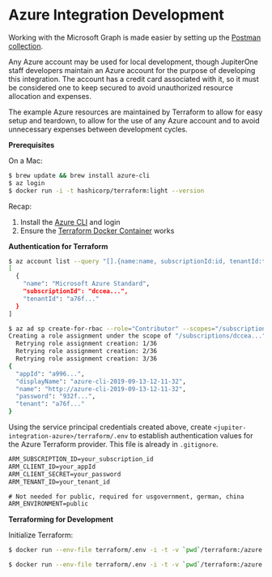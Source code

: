 # Azure Integration Development

Working with the Microsoft Graph is made easier by setting up the [Postman
collection][1].

[1]: https://docs.microsoft.com/en-us/graph/use-postman?view=graph-rest-1.0

Any Azure account may be used for local development, though JupiterOne staff
developers maintain an Azure account for the purpose of developing this
integration. The account has a credit card associated with it, so it must be
considered one to keep secured to avoid unauthorized resource allocation and
expenses.

The example Azure resources are maintained by Terraform to allow for easy setup
and teardown, to allow for the use of any Azure account and to avoid unnecessary
expenses between development cycles.

**Prerequisites**

On a Mac:

```sh
$ brew update && brew install azure-cli
$ az login
$ docker run -i -t hashicorp/terraform:light --version
```

Recap:

1. Install the [Azure CLI](https://docs.microsoft.com/en-us/cli/azure/) and
   login
1. Ensure the
   [Terraform Docker Container](https://hub.docker.com/r/hashicorp/terraform/)
   works

**Authentication for Terraform**

```sh
$ az account list --query "[].{name:name, subscriptionId:id, tenantId:tenantId}"
[
  {
    "name": "Microsoft Azure Standard",
    "subscriptionId": "dccea...",
    "tenantId": "a76f..."
  }
]

$ az ad sp create-for-rbac --role="Contributor" --scopes="/subscriptions/dccea..."
Creating a role assignment under the scope of "/subscriptions/dccea..."
  Retrying role assignment creation: 1/36
  Retrying role assignment creation: 2/36
  Retrying role assignment creation: 3/36
{
  "appId": "a996...",
  "displayName": "azure-cli-2019-09-13-12-11-32",
  "name": "http://azure-cli-2019-09-13-12-11-32",
  "password": "932f...",
  "tenant": "a76f..."
}
```

Using the service principal credentials created above, create
`<jupiter-integration-azure>/terraform/.env` to establish authentication values
for the Azure Terraform provider. This file is already in `.gitignore`.

```txt
ARM_SUBSCRIPTION_ID=your_subscription_id
ARM_CLIENT_ID=your_appId
ARM_CLIENT_SECRET=your_password
ARM_TENANT_ID=your_tenant_id

# Not needed for public, required for usgovernment, german, china
ARM_ENVIRONMENT=public
```

**Terraforming for Development**

Initialize Terraform:

```sh
$ docker run --env-file terraform/.env -i -t -v `pwd`/terraform:/azure -w /azure hashicorp/terraform:light init
```

```sh
$ docker run --env-file terraform/.env -i -t -v `pwd`/terraform:/azure -w /azure hashicorp/terraform:light plan
```
